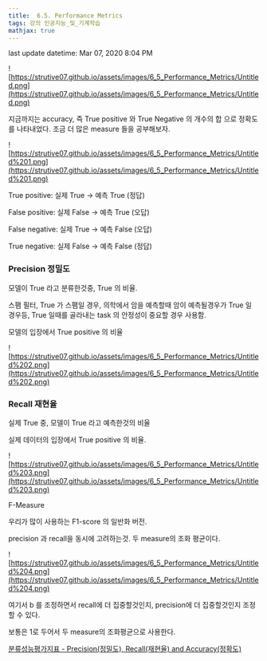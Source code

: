 ```yaml
---
title:  6.5. Performance Metrics
tags: 강의 인공지능_및_기계학습
mathjax: true
---
```



last update datetime: Mar 07, 2020 8:04 PM

![https://strutive07.github.io/assets/images/6_5_Performance_Metrics/Untitled.png](https://strutive07.github.io/assets/images/6_5_Performance_Metrics/Untitled.png)

지금까지는 accuracy, 즉 True positive 와 True Negative 의 개수의 합 으로 정확도를 나타내었다. 조금 더 많은 measure 들을 공부해보자.

![https://strutive07.github.io/assets/images/6_5_Performance_Metrics/Untitled%201.png](https://strutive07.github.io/assets/images/6_5_Performance_Metrics/Untitled%201.png)

True positive: 실제 True → 예측 True (정답)

False positive: 실제 False → 예측 True (오답)

False negative: 실제 True → 예측 False (오답)

True negative: 실제 False → 예측 False (정답)

### Precision 정밀도

모델이 True 라고 분류한것중, True 의 비율.

스팸 필터, True 가 스팸일 경우, 의학에서 암을 예측할때 암이 예측될경우가 True 일 경우등, True 일때를 골라내는 task 의 안정성이 중요할 경우 사용함.

모델의 입장에서 True positive 의 비율

![https://strutive07.github.io/assets/images/6_5_Performance_Metrics/Untitled%202.png](https://strutive07.github.io/assets/images/6_5_Performance_Metrics/Untitled%202.png)

### Recall 재현율

실제 True 중, 모델이 True 라고 예측한것의 비율

실제 데이터의 입장에서 True positive 의 비율.

![https://strutive07.github.io/assets/images/6_5_Performance_Metrics/Untitled%203.png](https://strutive07.github.io/assets/images/6_5_Performance_Metrics/Untitled%203.png)

F-Measure

우리가 많이 사용하는 F1-score 의 일반화 버전.

precision 과 recall을 동시에 고려하는것. 두 measure의 조화 평균이다.

![https://strutive07.github.io/assets/images/6_5_Performance_Metrics/Untitled%204.png](https://strutive07.github.io/assets/images/6_5_Performance_Metrics/Untitled%204.png)

여기서 b 를 조정하면서 recall에 더 집중할것인지, precision에 더 집중할것인지 조정할 수 있다.

보통은 1로 두어서 두 measure의 조화평균으로 사용한다.

[분류성능평가지표 - Precision(정밀도), Recall(재현율) and Accuracy(정확도)](https://sumniya.tistory.com/26)